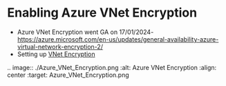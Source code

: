 # Enabling Azure VNet Encryption

- Azure VNet Encryption went GA on 17/01/2024- https://azure.microsoft.com/en-us/updates/general-availability-azure-virtual-network-encryption-2/
- Setting up [VNet Encryption](https://learn.microsoft.com/en-us/azure/virtual-network/virtual-network-encryption-overview)

.. image:: ./Azure_VNet_Encryption.png
   :alt: Azure VNet Encryption
   :align: center
   :target: Azure_VNet_Encryption.png

